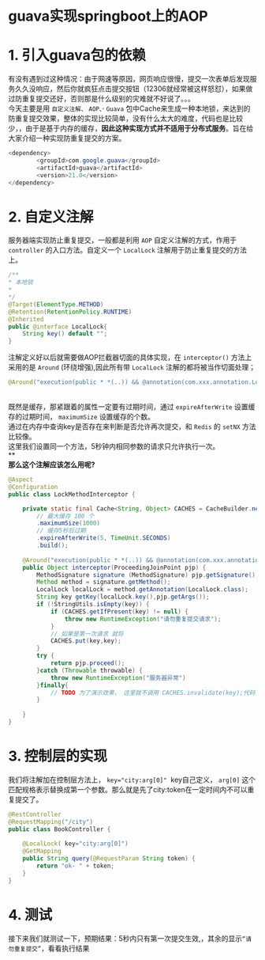 # guava实现springboot上的AOP

<a name="he9nm"></a>
# 1. 引入guava包的依赖
有没有遇到过这种情况：由于网速等原因，网页响应很慢，提交一次表单后发现服务久久没响应，然后你就疯狂点击提交按钮（12306就经常被这样怒怼），如果做过防重复提交还好，否则那是什么级别的灾难就不好说了。。。<br />今天主要是用 `自定义注解、` `AOP、`· `Guava` 包中Cache来生成一种本地锁，来达到的防重复提交效果，整体的实现比较简单，没有什么太大的难度，代码也是比较少，，由于是基于内存的缓存，**因此这种实现方式并不适用于分布式服务**。旨在给大家介绍一种实现防重复提交的方案。

```java
<dependency>
        <groupId>com.google.guava</groupId>
        <artifactId>guava</artifactId>
        <version>21.0</version>
</dependency>
```


<a name="AgSBp"></a>
# 2. 自定义注解
服务器端实现防止重复提交，一般都是利用 `AOP` 自定义注解的方式，作用于 `controller` 的入口方法。自定义一个 `LocalLock` 注解用于防止重复提交的方法上。<br />

```java
/**
* 本地锁
*
*/
@Target(ElementType.METHOD)
@Retention(RetentionPolicy.RUNTIME)
@Inherited
public @interface LocalLock{
	String key() default "";
}
```
注解定义好以后就需要做AOP拦截器切面的具体实现，在 `interceptor()` 方法上采用的是 `Around` (环绕增强),因此所有带 `LocalLock` 注解的都将被当作切面处理；<br />

```java
@Around("execution(public * *(..)) && @annotation(com.xxx.annotation.LocalLock)"
```

<br />既然是缓存，那紧跟着的属性一定要有过期时间，通过 `expireAfterWrite` 设置缓存的过期时间， `maximumSize` 设置缓存的个数。<br />通过在内存中查询key是否存在来判断是否允许再次提交，和 `Redis` 的 `setNX` 方法比较像。<br />这里我们设置同一个方法，5秒钟内相同参数的请求只允许执行一次。<br />**<br />**那么这个注解应该怎么用呢?** <br />

```java
@Aspect
@Configuration
public class LockMethodInterceptor {

    private static final Cache<String, Object> CACHES = CacheBuilder.newBuilder()
        // 最大缓存 100 个
        .maximumSize(1000)
        // 缓存5秒后过期
        .expireAfterWrite(5, TimeUnit.SECONDS)
        .build();
    
    @Around("execution(public * *(..)) && @annotation(com.xxx.annotation.LocalLock)"
    public Object interceptor(ProceedingJoinPoint pjp) {
    	MethodSignature signature (MethodSignature) pjp.getSignature();
        Method method = signature.getMethod();
        LocalLock localLock = method.getAnnotation(LocalLock.class);
        String key getKey(localLock.key(),pjp.getArgs());
        if (!StringUtils.isEmpty(key)) {
        	if (CACHES.getIfPresent(key) != null) {
            	throw new RuntimeException("请勿重复提交请求");
            }
            // 如果是第一次请求 就将
            CACHES.put(key,key);
        }
        try {
            return pjp.proceed();
        }catch (Throwable throwable) {
            throw new RuntimeException("服务器异常")
        }finally{
            // TODO 为了演示效果， 这里就不调用 CACHES.invalidate(key);代码了
        }
        
    }
}
```


<a name="1OcLN"></a>
# 3. 控制层的实现
我们将注解加在控制层方法上， `key="city:arg[0]"`  key自己定义， `arg[0]` 这个匹配规格表示替换成第一个参数。那么就是先了city:token在一定时间内不可以重复提交了。<br />

```java
@RestController
@RequestMapping("/city")
public class BookController {
 
    @LocalLock( key="city:arg[0]")
    @GetMapping
    public String query(@RequestParam String token) {
    	return "ok- " + token;
    }
}
```
<a name="AJ4TG"></a>
# 4. 测试
接下来我们就测试一下，预期结果：5秒内只有第一次提交生效,，其余的显示`“请勿重复提交”`，看看执行结果

